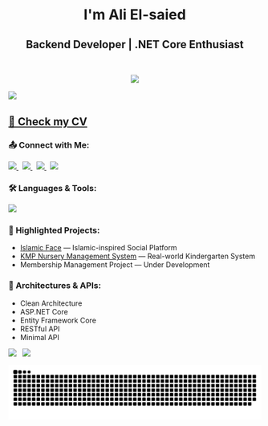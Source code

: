 <h1 align="center">I'm Ali El-saied</h1>
<h2 align="center">Backend Developer | .NET Core Enthusiast</h2>
<br>

<p align="center">
  <a href="https://www.google.com.eg/search?q=Ali+El-saied"> <!-- Google Me -->
   <img src="https://readme-typing-svg.herokuapp.com/?lines=Backend%20Developer%20From%20Egypt;Built%20Islamic%20Face%20Project;Built%20Membership%20Management%20for%20Mijas%20Team%20at%20Jordan;Built%20KMP%20Project;Currently%20Working%20on%20Löwen%20E-Commerce;Learning%20EF%20Core%20%7C%20Clean%20Architecture;Follow%20Me%20For%20Updates&font=Bold%20Code&center=true&color=30F050&pause=2000">
</a>

</p>

<p align="left">
  <img src="https://komarev.com/ghpvc/?username=AliBackSlash&style=flat&color=4010B0" height="43"/> <!-- Profile Views -->
</p>

## [📄 Check my CV](https://drive.google.com/file/d/1IvFphX4VS88vF1_JEElzb2XMqdlVNj8L/view?usp=sharing)

<h3 align="left">📤 Connect with Me:</h3>
<p align="left">
  <a href="mailto:ae1378032@gmail.com"> <!-- Gmail -->
    <img src="https://github.com/user-attachments/assets/1a97a051-cc24-4738-a7a2-3f53365a9e93" height="35"/>
  </a>&nbsp;
  <a href="https://linkedin.com/in/ali-elsaied-a48a50260"> <!-- LinkedIn Profile -->
    <img src="https://raw.githubusercontent.com/rahuldkjain/github-profile-readme-generator/master/src/images/icons/Social/linked-in-alt.svg" height="45"/>
  </a>&nbsp;
  <a href="https://youtube.com/@alielsaied"> <!-- YouTube -->
    <img src="https://raw.githubusercontent.com/rahuldkjain/github-profile-readme-generator/master/src/images/icons/Social/youtube.svg" height="45"/>
  </a>&nbsp;
  <a href="https://leetcode.com/ali_elsaied/"> <!-- LeetCode -->
    <img src="https://raw.githubusercontent.com/rahuldkjain/github-profile-readme-generator/master/src/images/icons/Social/leet-code.svg" height="45"/>
  </a>
</p>

<h3 align="left">🛠️ Languages & Tools:</h3>
<p align="left">
  <img src="https://go-skill-icons.vercel.app/api/icons?i=cpp,cs,dotnet,sqlserver,postgresql,git,html,css,js,swagger,postman,docker"/>
</p>

<h3 align="left">🚀 Highlighted Projects:</h3>
<ul>
  <li><a href="https://github.com/AliBackSlash/Islamic-Face">Islamic Face</a> — Islamic-inspired Social Platform</li>
  <li><a href="https://github.com/AliBackSlash/KMP-Kindergarten-Management-Program">KMP Nursery Management System</a> — Real-world Kindergarten System</li>
  <li>Membership Management Project — Under Development</li>
</ul>

<h3 align="left">📐 Architectures & APIs:</h3>
<ul>
  <li>Clean Architecture</li>
  <li>ASP.NET Core</li>
  <li>Entity Framework Core</li>
  <li>RESTful API</li>
  <li>Minimal API</li>
</ul>

<p align="left">
  <img src="https://github-readme-stats.vercel.app/api/top-langs?username=AliBackSlash&layout=compact&langs_count=6&theme=highcontrast" height="120"/> &nbsp; <!-- Most Used Languages -->
  <img src="https://streak-stats.demolab.com/?user=AliBackSlash&theme=highcontrast" height="120"/> <!-- GitHub Streak -->
</p>

<p align="left">
  <img src="https://raw.githubusercontent.com/platane/snk/output/github-contribution-grid-snake-dark.svg"> <!-- Snake -->
</p>
